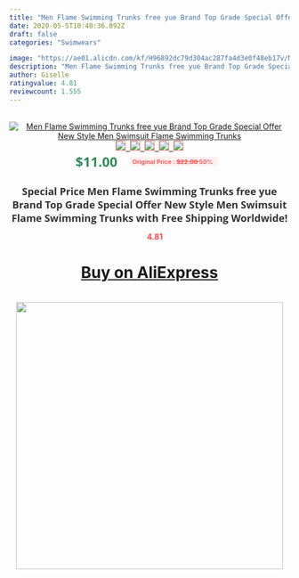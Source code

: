 ```yaml
---
title: "Men Flame Swimming Trunks free yue Brand Top Grade Special Offer New Style Men Swimsuit Flame Swimming Trunks"
date: 2020-05-5T10:40:36.892Z
draft: false
categories: "Swimwears"

image: "https://ae01.alicdn.com/kf/H96892dc79d304ac287fa4d3e0f48eb17v/Men-Flame-Swimming-Trunks-free-yue-Brand-Top-Grade-Special-Offer-New-Style-Men-Swimsuit-Flame.jpg"
description: "Men Flame Swimming Trunks free yue Brand Top Grade Special Offer New Style Men Swimsuit Flame Swimming Trunks"
author: Giselle
ratingvalue: 4.81
reviewcount: 1.555
---
```

<br>
<div style="text-align: center;">
<a href="https://s.click.aliexpress.com/e/_9fyxEz" target="_blank" rel="nofollow noopener noreferrer"><img alt="Men Flame Swimming Trunks free yue Brand Top Grade Special Offer New Style Men Swimsuit Flame Swimming Trunks" class="magnifier-image" src="https://ae01.alicdn.com/kf/H96892dc79d304ac287fa4d3e0f48eb17v/Men-Flame-Swimming-Trunks-free-yue-Brand-Top-Grade-Special-Offer-New-Style-Men-Swimsuit-Flame.jpg_640x640.jpg">
<br>
<img style="border:1px solid salmon" src="https://ae01.alicdn.com/kf/H96892dc79d304ac287fa4d3e0f48eb17v/Men-Flame-Swimming-Trunks-free-yue-Brand-Top-Grade-Special-Offer-New-Style-Men-Swimsuit-Flame.jpg_120x120.jpg">&nbsp;&nbsp;<img style="border:1px solid salmon" src="https://ae01.alicdn.com/kf/H3f86c211387f4a2686c3860f4ce9ae910/Men-Flame-Swimming-Trunks-free-yue-Brand-Top-Grade-Special-Offer-New-Style-Men-Swimsuit-Flame.jpg_120x120.jpg">&nbsp;&nbsp;<img style="border:1px solid salmon" src="_120x120.jpg">&nbsp;&nbsp;<img style="border:1px solid salmon" src="_120x120.jpg">&nbsp;&nbsp;<img style="border:1px solid salmon" src="https://ae01.alicdn.com/kf/H97bc99dcc8ed48a18e124ad4bd464e8at/Men-Flame-Swimming-Trunks-free-yue-Brand-Top-Grade-Special-Offer-New-Style-Men-Swimsuit-Flame.jpg_120x120.jpg"></a></div><br0>
<div style="text-align: center;"><span style="background-color: white; border: 0px; box-sizing: border-box; color: seagreen; display: inline-block; font-family: &quot;open sans&quot; , &quot;arial&quot; , &quot;helvetica&quot; , sans-serif , &quot;heiti&quot;; font-size: 24px; font-stretch: inherit; font-weight: 700; line-height: inherit; margin: 0px 10px 0px 0px; padding: 0px; vertical-align: middle;">$11.00 </span>
<span style="background: rgb(255 , 241 , 241); border-radius: 3px; border: 0px; box-sizing: border-box; color: #ff4747; display: inline-block; font-family: inherit; font-size: 12px; font-stretch: inherit; font-style: inherit; font-variant: inherit; font-weight: 600; line-height: inherit; margin: 0px; padding: 2px 5px; transform: scale(0.9); vertical-align: middle;">Original Price : <b style="text-decoration: line-through;">$22.00 </b> 50%&nbsp;&nbsp;</span></div>
<h1 style="color: #333333; display: inline-block; font-family: &quot;open sans&quot; , &quot;arial&quot; , &quot;helvetica&quot; , sans-serif , &quot;heiti&quot;; font-size: 18px; font-stretch: inherit; font-weight: 700; text-align: center;">Special Price Men Flame Swimming Trunks free yue Brand Top Grade Special Offer New Style Men Swimsuit Flame Swimming Trunks with Free Shipping Worldwide!</h1>
<div style="color: #ff4747; text-align: center;">
<img src="https://4.bp.blogspot.com/-M0ZcTcb-5uY/XleCXlxnR4I/AAAAAAAAAEc/OrjgMkXV1oMQFaCRZj5HQwOCBcu3w1FegCPcBGAYYCw/s1600/star.png" style="height: 15px;">&nbsp;<b>4.81</b></div>
<div class="button_cont" align="center"><a class="buynow_a" href="https://s.click.aliexpress.com/e/_9fyxEz" target="_blank" rel="nofollow noopener noreferrer"><H1>Buy on AliExpress</H1></a></div><br>
<div class="separator" style="clear: both; text-align: center;">
<img src="https://lh3.googleusercontent.com/-pTy5HemUv9M/XlePHvY0dAI/AAAAAAAAAE4/0nX5iRUoIWY8eMW9Dpxeirr157OZliDIgCLcBGAsYHQ/s1600/badge.gif" width="480">
</div>
